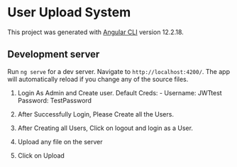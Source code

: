 # User Upload System

This project was generated with [Angular CLI](https://github.com/angular/angular-cli) version 12.2.18.

## Development server

Run `ng serve` for a dev server. Navigate to `http://localhost:4200/`. The app will automatically reload if you change any of the source files.

1) Login As Admin and Create user.
      Default Creds: -
      Username: JWTtest
      Password: TestPassword

2) After Successfully Login, Please Create all the Users.

3) After Creating all Users, Click on logout and login as a User.

4) Upload any file on the server

5) Click on Upload

